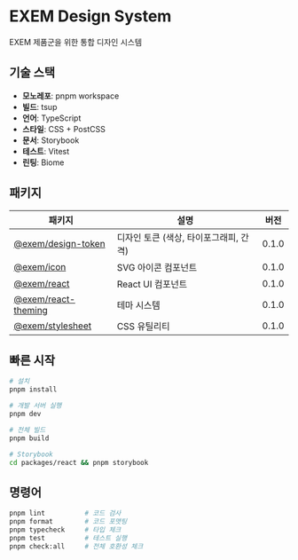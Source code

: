 # EXEM Design System

EXEM 제품군을 위한 통합 디자인 시스템

## 기술 스택

- **모노레포**: pnpm workspace
- **빌드**: tsup
- **언어**: TypeScript
- **스타일**: CSS + PostCSS
- **문서**: Storybook
- **테스트**: Vitest
- **린팅**: Biome 

## 패키지

| 패키지 | 설명 | 버전 |
|--------|------|------|
| [@exem/design-token](./packages/design-token) | 디자인 토큰 (색상, 타이포그래피, 간격) | 0.1.0 |
| [@exem/icon](./packages/icon) | SVG 아이콘 컴포넌트 | 0.1.0 |
| [@exem/react](./packages/react) | React UI 컴포넌트 | 0.1.0 |
| [@exem/react-theming](./packages/react-theming) | 테마 시스템 | 0.1.0 |
| [@exem/stylesheet](./packages/stylesheet) | CSS 유틸리티 | 0.1.0 |

## 빠른 시작

```bash
# 설치
pnpm install

# 개발 서버 실행
pnpm dev

# 전체 빌드
pnpm build

# Storybook
cd packages/react && pnpm storybook
```

## 명령어

```bash
pnpm lint          # 코드 검사
pnpm format        # 코드 포맷팅
pnpm typecheck     # 타입 체크
pnpm test          # 테스트 실행
pnpm check:all     # 전체 호환성 체크
```
